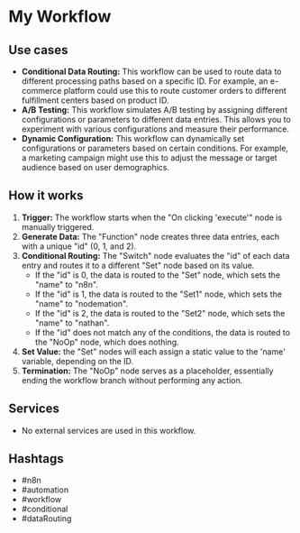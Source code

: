 # My Workflow

## Use cases

*   **Conditional Data Routing:** This workflow can be used to route data to different processing paths based on a specific ID. For example, an e-commerce platform could use this to route customer orders to different fulfillment centers based on product ID.
*   **A/B Testing:** This workflow simulates A/B testing by assigning different configurations or parameters to different data entries. This allows you to experiment with various configurations and measure their performance.
*   **Dynamic Configuration:** This workflow can dynamically set configurations or parameters based on certain conditions. For example, a marketing campaign might use this to adjust the message or target audience based on user demographics.

## How it works

1.  **Trigger:** The workflow starts when the "On clicking 'execute'" node is manually triggered.
2.  **Generate Data:** The "Function" node creates three data entries, each with a unique "id" (0, 1, and 2).
3.  **Conditional Routing:** The "Switch" node evaluates the "id" of each data entry and routes it to a different "Set" node based on its value.
    *   If the "id" is 0, the data is routed to the "Set" node, which sets the "name" to "n8n".
    *   If the "id" is 1, the data is routed to the "Set1" node, which sets the "name" to "nodemation".
    *   If the "id" is 2, the data is routed to the "Set2" node, which sets the "name" to "nathan".
    *   If the "id" does not match any of the conditions, the data is routed to the "NoOp" node, which does nothing.
4.  **Set Value:** the "Set" nodes will each assign a static value to the 'name' variable, depending on the ID.
5. **Termination:** The "NoOp" node serves as a placeholder, essentially ending the workflow branch without performing any action.

## Services

*   No external services are used in this workflow.

## Hashtags

*   #n8n
*   #automation
*   #workflow
*   #conditional
*   #dataRouting
